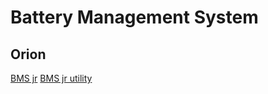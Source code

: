 Battery Management System
=========================

Orion
-----

[BMS jr](https://www.orionbms.com/products/orion-bms-jr/)
[BMS jr utility](https://www.orionbms.com/manuals/utility_jr/)
